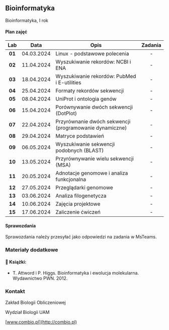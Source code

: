 ## Bioinformatyka

Bioinformatyka, I rok

#### Plan zajęć

| Lab | Data | Opis | Zadania |
| :---: | --- | --- | :---: |
| **01** | 04.03.2024 | Linux - podstawowe polecenia  | - |
| **02** | 11.04.2024 | Wyszukiwanie rekordów: NCBI i ENA  | - |
| **03** | 18.04.2024 | Wyszukiwanie rekordów: PubMed i E-utilities  | - |
| **04** | 25.04.2024 | Formaty rekordów sekwencji  | - |
| **05** | 08.04.2024 | UniProt i ontologia genów  | - |
| **06** | 15.04.2024 | Porównywanie dwóch sekwencji (DotPlot)  | - |
| **07** | 22.04.2024 | Przyrównanie dwóch sekwencji (programowanie dynamiczne) | - |
| **08** | 29.04.2024 | Matryce podstawień | - |
| **09** | 06.05.2024 | Wyszukiwanie sekwencji podobnych (BLAST) | - |
| **10** | 13.05.2024 | Przyrównywanie wielu sekwencji (MSA) | - |
| **11** | 20.05.2024 | Adnotacje genomowe i analiza funkcjonalna | - |
| **12** | 27.05.2024 | Przeglądarki genomowe | - |
| **13** | 03.06.2024 | Analiza filogenetycza | - |
| **14** | 10.06.2024 | Zajęcia projektowe | -  |
| **15** | 17.06.2024 | Zaliczenie ćwiczeń | -  |

#### Sprawozdania

Sprawozdania należy przesyłać jako odpowiedzi na zadania w MsTeams.


### Materiały dodatkowe


#### :closed_book: Książki:

* T. Attword i P. Higgs. Bioinformatyka i ewolucja molekularna. Wydawnictwo PWN. 2012.


### Kontakt

Zakład Biologii Obliczeniowej

Wydział Biologii UAM

[www.combio.pl](http://combio.pl)